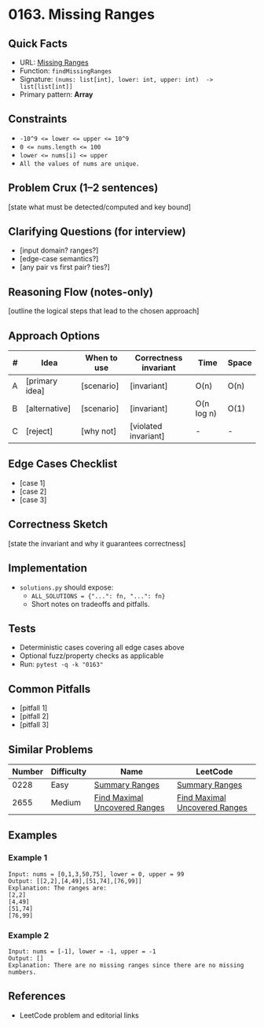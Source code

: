 # 0163. Missing Ranges

## Quick Facts

- URL: [Missing Ranges](https://leetcode.com/problems/missing-ranges/)
- Function: `findMissingRanges`
- Signature: `(nums: list[int], lower: int, upper: int)  -> list[list[int]]`
- Primary pattern: **Array**

## Constraints

- `-10^9 <= lower <= upper <= 10^9`
- `0 <= nums.length <= 100`
- `lower <= nums[i] <= upper`
- `All the values of nums are unique.`

## Problem Crux (1–2 sentences)

[state what must be detected/computed and key bound]

## Clarifying Questions (for interview)

- [input domain? ranges?]
- [edge-case semantics?]
- [any pair vs first pair? ties?]

## Reasoning Flow (notes-only)

[outline the logical steps that lead to the chosen approach]

## Approach Options

| # | Idea | When to use | Correctness invariant | Time | Space |
|---|------|-------------|-----------------------|------|-------|
| A | [primary idea] | [scenario] | [invariant] | O(n) | O(n) |
| B | [alternative] | [scenario] | [invariant] | O(n log n) | O(1) |
| C | [reject] | [why not] | [violated invariant] | - | - |

## Edge Cases Checklist

- [case 1]
- [case 2]
- [case 3]

## Correctness Sketch

[state the invariant and why it guarantees correctness]

## Implementation

- `solutions.py` should expose:
  - `ALL_SOLUTIONS = {"...": fn, "...": fn}`
  - Short notes on tradeoffs and pitfalls.

## Tests

- Deterministic cases covering all edge cases above
- Optional fuzz/property checks as applicable
- Run: `pytest -q -k "0163"`

## Common Pitfalls

- [pitfall 1]
- [pitfall 2]
- [pitfall 3]

## Similar Problems

| Number | Difficulty | Name | LeetCode |
|---|---|---|---|
| 0228 | Easy | [Summary Ranges](../0228-summary-ranges/readme.md) | [Summary Ranges](https://leetcode.com/problems/summary-ranges/) |
| 2655 | Medium | [Find Maximal Uncovered Ranges](../2655-find-maximal-uncovered-ranges/readme.md) | [Find Maximal Uncovered Ranges](https://leetcode.com/problems/find-maximal-uncovered-ranges/) |

## Examples

### Example 1

```text
Input: nums = [0,1,3,50,75], lower = 0, upper = 99
Output: [[2,2],[4,49],[51,74],[76,99]]
Explanation: The ranges are:
[2,2]
[4,49]
[51,74]
[76,99]
```

### Example 2

```text
Input: nums = [-1], lower = -1, upper = -1
Output: []
Explanation: There are no missing ranges since there are no missing numbers.
```

## References

- LeetCode problem and editorial links
